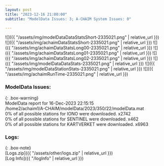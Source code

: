 ```yaml
---
layout: post
title: "2023-12-16 21:00:00"
subtitle: "ModelData Issues: 3; A-CHAIM System Issues: 0"

---
```


![]({{ "/assets/img/modelDataDataStatsShort-2335021.png" | relative_url }})
![]({{ "/assets/img/achaimDataStatsShort-2335021.png" | relative_url }})
![]({{ "/assets/img/achaimDataStatsLong00-2335021.png" | relative_url }})
![]({{ "/assets/img/achaimDataStatsLong01-2335021.png" | relative_url }})
![]({{ "/assets/img/achaimDataStatsLong02-2335021.png" | relative_url }})
![]({{ "/assets/img/modelDataDataStats-2335021.png" | relative_url }})
![]({{ "/assets/img/modelDataStationStats-2335021.png" | relative_url }})
![]({{ "/assets/img/achaimRunTime-2335021.png" | relative_url }})


### ModelData Issues:  
  
{: .box-warning}  
 ModelData report for 16-Dec-2023 22:15:15   
 /home2/achaim1/A-CHAIM/modelData/2023/350/22/modelData.mat   
 0% of all possible stations for IONO were downloaded. x2742   
 0% of all possible stations for SENTINEL were downloaded. x462   
 0% of all possible stations for KARTVERKET were downloaded. x6963   
  


### Logs:  
  
{: .box-note}  
[Logs.zip]({{ "/assets/other/logs.zip" | relative_url }})  
[Log Info]({{ "/logInfo" | relative_url }})  
